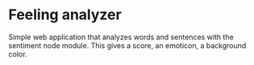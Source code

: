 # Feeling analyzer

Simple web application that analyzes words and sentences with the sentiment node module. This gives a score, an emoticon, a background color.

